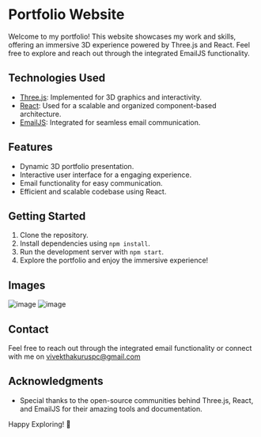 # Portfolio Website

Welcome to my portfolio! This website showcases my work and skills, offering an immersive 3D experience powered by Three.js and React. Feel free to explore and reach out through the integrated EmailJS functionality.

## Technologies Used
- [Three.js](https://threejs.org/): Implemented for 3D graphics and interactivity.
- [React](https://reactjs.org/): Used for a scalable and organized component-based architecture.
- [EmailJS](https://www.emailjs.com/): Integrated for seamless email communication.

## Features
- Dynamic 3D portfolio presentation.
- Interactive user interface for a engaging experience.
- Email functionality for easy communication.
- Efficient and scalable codebase using React.

## Getting Started
1. Clone the repository.
2. Install dependencies using `npm install`.
3. Run the development server with `npm start`.
4. Explore the portfolio and enjoy the immersive experience!

## Images
![image](https://github.com/vivek-th/portfolio/assets/91933018/b1ac5706-9b92-4410-935f-ff4e70cb80ca)
![image](https://github.com/vivek-th/portfolio/assets/91933018/e965036c-2390-4c92-ae37-5c16ee1bbc1b)


## Contact
Feel free to reach out through the integrated email functionality or connect with me on vivekthakuruspc@gmail.com

## Acknowledgments
- Special thanks to the open-source communities behind Three.js, React, and EmailJS for their amazing tools and documentation.

Happy Exploring! 🚀
